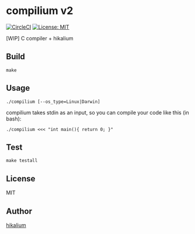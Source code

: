 # compilium v2
[![CircleCI](https://circleci.com/gh/hikalium/compilium/tree/v2.svg?style=svg)](https://circleci.com/gh/hikalium/compilium/tree/v2)
[![License: MIT](https://img.shields.io/badge/License-MIT-yellow.svg)](https://opensource.org/licenses/MIT)

[WIP] C compiler + hikalium

## Build
```
make
```

## Usage
```
./compilium [--os_type=Linux|Darwin]
```

compilium takes stdin as an input, so you can compile your code like this (in bash):
```
./compilium <<< "int main(){ return 0; }"
```

## Test
```
make testall
```

## License
MIT

## Author
[hikalium](https://github.com/hikalium)
